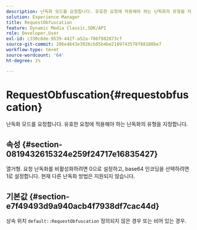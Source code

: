 ```yaml
---
description: 난독화 모드를 요청합니다. 유효한 요청에 적용해야 하는 난독화의 유형을 지정합니다.
solution: Experience Manager
title: RequestObfuscation
feature: Dynamic Media Classic,SDK/API
role: Developer,User
exl-id: c330c8de-9539-442f-a52a-786f882873cf
source-git-commit: 206e4643e3926cb85b4be2189743578f88180be7
workflow-type: tm+mt
source-wordcount: '64'
ht-degree: 1%

---
```


# RequestObfuscation{#requestobfuscation}

난독화 모드를 요청합니다. 유효한 요청에 적용해야 하는 난독화의 유형을 지정합니다.

## 속성 {#section-0819432615324e259f24717e16835427}

열거형. 요청 난독화를 비활성화하려면 0으로 설정하고, base64 인코딩을 선택하려면 1로 설정합니다. 현재 다른 난독화 방법은 지원되지 않습니다.

## 기본값 {#section-e7f49493d9a940acb4f7938df7cac44d}

상속 위치 `default::RequestObfuscation` 정의되지 않은 경우 또는 비어 있는 경우.

